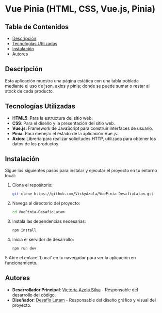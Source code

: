 # Vue Pinia (HTML, CSS, Vue.js, Pinia)

## Tabla de Contenidos

- [Descripción](#descripción)
- [Tecnologías Utilizadas](#tecnologías-utilizadas)
- [Instalación](#instalación)
- [Autores](#autores)

## Descripción

Esta aplicación muestra una página estática con una tabla poblada mediante el uso de json, axios y pinia; donde se puede sumar o restar al stock de cada producto.

## Tecnologías Utilizadas

- **HTML5**: Para la estructura del sitio web.
- **CSS**: Para el diseño y la presentación del sitio web.
- **Vue.js**: Framework de JavaScript para construir interfaces de usuario.
- **Pinia**: Para menejar el estado de la aplicación Vue.js.
- **Axios**: Librería para realizar solicitudes HTTP, utilizada para obtener los datos de los productos.

## Instalación

Sigue los siguientes pasos para instalar y ejecutar el proyecto en tu entorno local:

1. Clona el repositorio:

    ```bash
    git clone https://github.com/VickyAzola/VuePinia-DesafioLatam.git
    ```

2. Navega al directorio del proyecto:

    ```bash
    cd VuePinia-DesafioLatam
    ```

3. Instala las dependencias necesarias:

    ```bash
    npm install
    ```

4. Inicia el servidor de desarrollo:

    ```bash
    npm run dev
    ```

5.Abre el enlace 'Local' en tu navegador para ver la aplicación en funcionamiento.

## Autores

- **Desarrollador Principal**: [Victoria Azola Silva](https://github.com/VickyAzola) - Responsable del desarrollo del código.
- **Diseñador**: [Desafío Latam](https://desafiolatam.com/admision/?utm_term=desafio%20latam&utm_campaign=Brand&utm_source=adwords&utm_medium=ppc&hsa_acc=1239562006&hsa_cam=16998643182&hsa_grp=136655824715&hsa_ad=596057942540&hsa_src=g&hsa_tgt=kwd-340546658839&hsa_kw=desafio%20latam&hsa_mt=b&hsa_net=adwords&hsa_ver=3&gad_source=1&gclid=CjwKCAjwvvmzBhA2EiwAtHVrbzEJGJPqUuTuFDuNIFtSh4eKqGXcLXmCO9u12vwlU553fGXV93Q5zxoCGmEQAvD_BwE) - Responsable del diseño gráfico y visual del proyecto.
